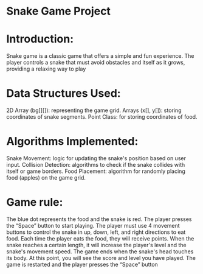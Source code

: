 # Snake Game Project
# Introduction: 
Snake game is a classic game that offers a simple and fun experience. The player controls a snake that must avoid obstacles and itself as it grows, providing a relaxing way to play

# Data Structures Used:
2D Array (bg[][]): representing the game grid.  Arrays (x[], y[]): storing coordinates of snake segments.  Point Class: for storing coordinates of food.

# Algorithms Implemented:
Snake Movement: logic for updating the snake's position based on user input.  Collision Detection: algorithms to check if the snake collides with itself or game borders.  Food Placement: algorithm for randomly placing food (apples) on the game grid.

# Game rule:
The blue dot represents the food and the snake is red.   The player presses the “Space” button to start playing.  The player must use 4 movement buttons to control the snake in up, down, left, and right directions to eat food.  Each time the player eats the food, they will receive points. When the snake reaches a certain length, it will increase the player's level and the snake's movement speed.  The game ends when the snake's head touches its body. At this point, you will see the score and level you have played. The game is restarted and the player presses the “Space” button
